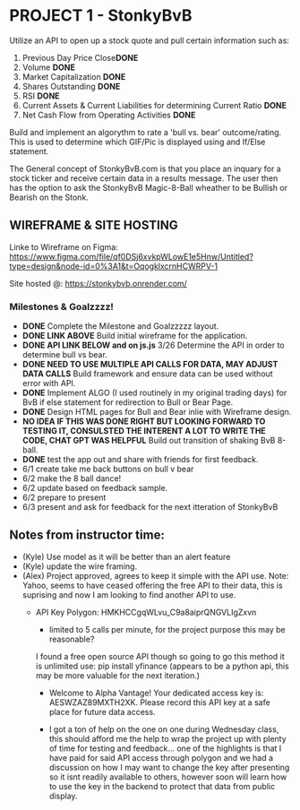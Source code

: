 # PROJECT 1 - StonkyBvB

Utilize an API to open up a stock quote and pull certain information such as:
1. Previous Day Price Close**DONE**
2. Volume **DONE**
3. Market Capitalization **DONE**
4. Shares Outstanding **DONE** 
5. RSI **DONE**
6. Current Assets & Current Liabilities for determining Current Ratio **DONE**
7. Net Cash Flow from Operating Activities **DONE**

Build and implement an algorythm to rate a 'bull vs. bear' outcome/rating. This is used to determine which GIF/Pic is displayed using and If/Else statement. 

The General concept of StonkyBvB.com is that you place an inquary for a stock ticker and receive certain data in a results message. The user then has the option to ask the StonkyBvB Magic-8-Ball wheather to be Bullish or Bearish on the Stonk.

## WIREFRAME & SITE HOSTING

Linke to Wireframe on Figma:
https://www.figma.com/file/qf0DSj6xvkpWLowE1e5Hnw/Untitled?type=design&node-id=0%3A1&t=OqogklxcrnHCWRPV-1


Site hosted @:
https://stonkybvb.onrender.com/




### Milestones & Goalzzzz!

- **DONE** Complete the Milestone and Goalzzzzz layout.
- **DONE LINK ABOVE** Build initial wireframe for the application.
- **DONE API LINK BELOW and on js.js** 3/26 Determine the API in order to determine bull vs bear.
- **DONE NEED TO USE MULTIPLE API CALLS FOR DATA, MAY ADJUST DATA CALLS**  Build framework and ensure data can be used without error with API.
- **DONE** Implement ALGO (I used routinely in my original trading days) for BvB if else statement for redirection to Bull or Bear Page.
- **DONE** Design HTML pages for Bull and Bear inlie with Wireframe design.
- **NO IDEA IF THIS WAS DONE RIGHT BUT LOOKING FORWARD TO TESTING IT, CONSULSTED THE INTERENT A LOT TO WRITE THE CODE, CHAT GPT WAS HELPFUL** Build out transition of shaking BvB 8-ball.
- **DONE** test the app out and share with friends for first feedback.
- 6/1 create take me back buttons on bull v bear
- 6/2 make the 8 ball dance!
- 6/2 update based on feedback sample. 
- 6/2 prepare to present
- 6/3 present and ask for feedback for the next itteration of StonkyBvB




## Notes from instructor time:
- (Kyle) Use model as it will be better than an alert feature
- (Kyle) update the wire framing.
- (Alex) Project approved, agrees to keep it simple with the API use.
    Note: Yahoo, seems to  have ceased offering the free API to their data, this is suprising and now I am looking to find another API to use. 
     - API Key Polygon: HMKHCCgqWLvu_C9a8aiprQNGVLIgZxvn
        - limited to 5 calls per minute, for the project purpose this may be reasonable?

        I found a free open source API though so going to go this method it is unlimited use:
        pip install yfinance (appears to be a python api, this may be more valuable for the next iteration.)

        - Welcome to Alpha Vantage! Your dedicated access key is: AESWZAZ89MXTH2XK. Please record this API key at a safe place for future data access.

        - I got a ton of help on the one on one during Wednesday class, this should afford me the help to wrap the project up with plenty of time for testing and feedback... one of the highlights is that I have paid for said API access through polygon and we had a discussion on how I may want to change the key after presenting so it isnt readily available to others, however soon will learn how to use the key in the backend to protect that data from public display.